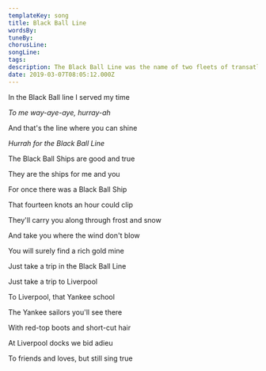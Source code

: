 ```yaml
---
templateKey: song
title: Black Ball Line  
wordsBy:
tuneBy:
chorusLine:
songLine:
tags:
description: The Black Ball Line was the name of two fleets of transatlantic packet ships, one based in Liverpool and the other based in the US and boasting some of the finest sailing clippers in the world. The Liverpool branch of the line operated from 1852 until 1871.
date: 2019-03-07T08:05:12.000Z
---
```

In the Black Ball line I served my time

*To me way-aye-aye, hurray-ah*

And that\'s the line where you can shine

*Hurrah for the Black Ball Line*

The Black Ball Ships are good and true

They are the ships for me and you

For once there was a Black Ball Ship

That fourteen knots an hour could clip

They\'ll carry you along through frost and snow

And take you where the wind don\'t blow

You will surely find a rich gold mine

Just take a trip in the Black Ball Line

Just take a trip to Liverpool

To Liverpool, that Yankee school

The Yankee sailors you\'ll see there

With red-top boots and short-cut hair

At Liverpool docks we bid adieu

To friends and loves, but still sing true
